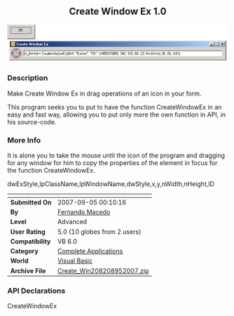 ﻿<div align="center">

## Create Window Ex 1\.0

<img src="PIC2007950581614.jpg">
</div>

### Description

Make Create Window Ex in drag operations of an icon in your form.

This program seeks you to put to have the function CreateWindowEx in an easy and fast way, allowing you to put only more the own function in API, in his source-code.
 
### More Info
 
It is alone you to take the mouse until the icon of the program and dragging for any window for him to copy the properties of the element in focus for the function CreateWindowEx.

dwExStyle,lpClassName,lpWindowName,dwStyle,x,y,nWidth,nHeight,ID


<span>             |<span>
---                |---
**Submitted On**   |2007-09-05 00:10:16
**By**             |[Fernando Macedo](https://github.com/Planet-Source-Code/PSCIndex/blob/master/ByAuthor/fernando-macedo.md)
**Level**          |Advanced
**User Rating**    |5.0 (10 globes from 2 users)
**Compatibility**  |VB 6\.0
**Category**       |[Complete Applications](https://github.com/Planet-Source-Code/PSCIndex/blob/master/ByCategory/complete-applications__1-27.md)
**World**          |[Visual Basic](https://github.com/Planet-Source-Code/PSCIndex/blob/master/ByWorld/visual-basic.md)
**Archive File**   |[Create\_Win208208952007\.zip](https://github.com/Planet-Source-Code/fernando-macedo-create-window-ex-1-0__1-69274/archive/master.zip)

### API Declarations

CreateWindowEx





